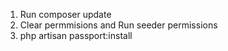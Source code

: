 1. Run composer update
2. Clear permmisions and Run seeder permissions 
3. php artisan passport:install
